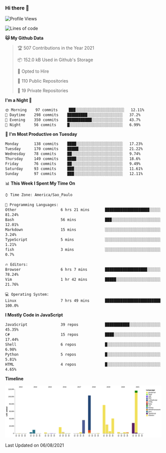 ### Hi there 👋

<!--START_SECTION:waka-->
![Profile Views](http://img.shields.io/badge/Profile%20Views-30-blue)

![Lines of code](https://img.shields.io/badge/From%20Hello%20World%20I%27ve%20Written-485956%20lines%20of%20code-blue)

**🐱 My Github Data** 

> 🏆 507 Contributions in the Year 2021
 > 
> 📦 152.0 kB Used in Github's Storage 
 > 
> 💼 Opted to Hire
 > 
> 📜 110 Public Repositories 
 > 
> 🔑 19 Private Repositories  
 > 
**I'm a Night 🦉** 

```text
🌞 Morning    97 commits     ███░░░░░░░░░░░░░░░░░░░░░░   12.11% 
🌆 Daytime    298 commits    █████████░░░░░░░░░░░░░░░░   37.2% 
🌃 Evening    350 commits    ███████████░░░░░░░░░░░░░░   43.7% 
🌙 Night      56 commits     █░░░░░░░░░░░░░░░░░░░░░░░░   6.99%

```
📅 **I'm Most Productive on Tuesday** 

```text
Monday       138 commits    ████░░░░░░░░░░░░░░░░░░░░░   17.23% 
Tuesday      170 commits    █████░░░░░░░░░░░░░░░░░░░░   21.22% 
Wednesday    78 commits     ██░░░░░░░░░░░░░░░░░░░░░░░   9.74% 
Thursday     149 commits    ████░░░░░░░░░░░░░░░░░░░░░   18.6% 
Friday       76 commits     ██░░░░░░░░░░░░░░░░░░░░░░░   9.49% 
Saturday     93 commits     ███░░░░░░░░░░░░░░░░░░░░░░   11.61% 
Sunday       97 commits     ███░░░░░░░░░░░░░░░░░░░░░░   12.11%

```


📊 **This Week I Spent My Time On** 

```text
⌚︎ Time Zone: America/Sao_Paulo

💬 Programming Languages: 
Other                    6 hrs 21 mins       ████████████████████░░░░░   81.24% 
Bash                     56 mins             ███░░░░░░░░░░░░░░░░░░░░░░   12.01% 
Markdown                 15 mins             ░░░░░░░░░░░░░░░░░░░░░░░░░   3.24% 
TypeScript               5 mins              ░░░░░░░░░░░░░░░░░░░░░░░░░   1.21% 
fish                     3 mins              ░░░░░░░░░░░░░░░░░░░░░░░░░   0.7%

🔥 Editors: 
Browser                  6 hrs 7 mins        ███████████████████░░░░░░   78.24% 
Vim                      1 hr 42 mins        █████░░░░░░░░░░░░░░░░░░░░   21.76%

💻 Operating System: 
Linux                    7 hrs 49 mins       █████████████████████████   100.0%

```

**I Mostly Code in JavaScript** 

```text
JavaScript               39 repos            ███████████░░░░░░░░░░░░░░   45.35% 
C#                       15 repos            ████░░░░░░░░░░░░░░░░░░░░░   17.44% 
Shell                    6 repos             █░░░░░░░░░░░░░░░░░░░░░░░░   6.98% 
Python                   5 repos             █░░░░░░░░░░░░░░░░░░░░░░░░   5.81% 
HTML                     4 repos             █░░░░░░░░░░░░░░░░░░░░░░░░   4.65%

```


**Timeline**

![Chart not found](https://raw.githubusercontent.com/jampow/jampow/master/charts/bar_graph.png) 


 Last Updated on 06/08/2021
<!--END_SECTION:waka-->

